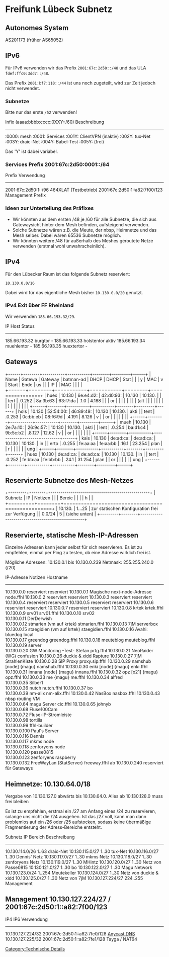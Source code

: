 Freifunk Lübeck Subnetz
=======================

Autonomes System
----------------

AS201173 (früher AS65052)

IPv6
----

Für IPv6 verwenden wir das Prefix `2001:67c:2d50::/48` und das ULA
`fdef:ffc0:3dd7::/48`.

Das Prefix `2001:bf7:110::/44` ist uns noch zugeteilt, wird zur Zeit
jedoch nicht verwendet.

### Subnetze

Bitte nur das erste `/52` verwenden!

  Infix (aaaa:bbbb:cccc:0XXY::/60)   Beschreibung
  ---------------------------------- ---------------------
  :0000:                             mesh
  :0001:                             Services
  :001Y:                             ClientVPN (inaktiv)
  :002Y:                             tux-Net
  :003Y:                             draic-Net
  :004Y:                             Babel-Test
  :005Y:                             (frei)

Das 'Y' ist dabei variabel.

### Services Prefix 2001:67c:2d50:0001::/64

  Prefix                          Verwendung
  ------------------------------- -----------------------
  2001:67c:2d50:1::/96            464XLAT (Testbetrieb)
  2001:67c:2d50:1::a82:7f00/123   Management Prefix

### Ideen zur Unterteilung des Präfixes

-   Wir könnten aus dem ersten /48 je /60 für alle Subnetze, die sich
    aus Gatewaysicht hinter dem Mesh befinden, aufsteigend verwenden.
-   Solche Subnetze wären z.B. die Meute, der nbsp, Heimnetze und das
    Mesh selber. Dabei wären 65536 Subnetze möglich.
-   Wir könnten weitere /48 für außerhalb des Meshes geroutete Netze
    verwenden (erstmal wohl unwahrscheinlich).

IPv4
----

Für den Lübecker Raum ist das folgende Subnetz reserviert:

    10.130.0.0/16

Dabei wird für das eigentliche Mesh bisher `10.130.0.0/20` genutzt.

### IPv4 Exit über FF Rheinland

Wir verwenden `185.66.193.32/29`.

  IP              Host         Status
  --------------- ------------ --------
  185.66.193.32   burgtor      \-
  185.66.193.33   holstentor   aktiv
  185.66.193.34   muehlentor   \-
  185.66.193.35   huextertor   \-

Gateways
--------

+------+--------+-----------+-----------+--------+---------+------+
| Name | Gatewa | Gateway   | batman-ad | DHCP   | DHCP    | Stat |
|      | y      | MAC       | v         | Start  | Ende    | us   |
|      | IP     |           | MAC       |        |         |      |
+======+========+===========+===========+========+=========+======+
| huex | 10.130 | 6e:e4:d2: | d2:d0:93: | 10.130 | 10.130. |      |
| tert | .0.252 | 8a:3b:63  | 63:f7:da  | .1.0   | 4.188   |      |
| or   |        |           |           |        |         |      |
| (alt |        |           |           |        |         |      |
| )    |        |           |           |        |         |      |
+------+--------+-----------+-----------+--------+---------+------+
| hols | 10.130 | 52:54:00: | d6:89:49: | 10.130 | 10.130. | akti |
| tent | .0.253 | 0c:bb:eb  | 08:f6:9d  | .4.191 | 8.126   | v    |
| or   |        |           |           |        |         |      |
+------+--------+-----------+-----------+--------+---------+------+
| mueh | 10.130 | 2e:7a:10: | 26:9c:57: | 10.130 | 10.130. | akti |
| lent | .0.254 | ba:d1:c4  | 9b:5c:b2  | .8.127 | 12.62   | v    |
| or   |        |           |           |        |         |      |
+------+--------+-----------+-----------+--------+---------+------+
| kais | 10.130 | de:ad:ca: | de:ad:ca: | 10.130 | 10.130. | in   |
| erto | .0.255 | fe:aa:aa  | fe:aa:bb  | .16.1  | 23.254  | plan |
| r    |        |           |           |        |         | ung  |
+------+--------+-----------+-----------+--------+---------+------+
| huex | 10.130 | de:ad:ca: | de:ad:ca: | 10.130 | 10.130. | in   |
| tert | .0.252 | fe:bb:aa  | fe:bb:bb  | .24.1  | 31.254  | plan |
| or   |        |           |           |        |         | ung  |
+------+--------+-----------+-----------+--------+---------+------+

Reservierte Subnetze des Mesh-Netzes
------------------------------------

+---------+--------+--------------------------------------------------+
| Subnetz | IP     | Notizen                                          |
|         | Bereic |                                                  |
|         | h      |                                                  |
+=========+========+==================================================+
| 10.130. | 1...25 | zur statischen Konfiguration frei zur Verfügung  |
| 0.0/24  | 5      | (siehe unten)                                    |
+---------+--------+--------------------------------------------------+

Reservierte, statische Mesh-IP-Adressen
---------------------------------------

Einzelne Adressen kann jeder selbst für sich reservieren. Es ist zu
empfehlen, einmal per Ping zu testen, ob eine Adresse wirklich frei ist.

Mögliche Adressen: 10.130.0.1 bis 10.130.0.239 Netmask: 255.255.240.0
(/20)

  IP-Adresse        Notizen                       Hostname
  ----------------- ----------------------------- -----------------
  10.130.0.0        reserviert                    reserviert
  10.130.0.1        Magische next-node-Adresse    node.ffhl
  10.130.0.2        reserviert                    reserviert
  10.130.0.3        reserviert                    reserviert
  10.130.0.4        reserviert                    reserviert
  10.130.0.5        reserviert                    reserviert
  10.130.0.6        reserviert                    reserviert
  10.130.0.7        reserviert                    reserviert
  10.130.0.8        krtek                         krtek.ffhl
  10.130.0.9        srv01                         srv01.ffhl
  10.130.0.10       srv02                         
  10.130.0.11       DerDerwish                    
  10.130.0.12       stmarien (vm auf krtek)       stmarien.ffhl
  10.130.0.13       7jM                           serverbox
  10.130.0.15       staegidien (vm auf krtek)     staegidien.ffhl
  10.130.0.16       Avahi: bluedog.local          
  10.130.0.17       greendog                      greendog.ffhl
  10.130.0.18       meuteblog                     meuteblog.ffhl
  10.130.0.19       server                        
  10.130.0.20       GW Monitoring -Test- Stefan   prtg.ffhl
  10.130.0.21       NeoRaider (WG)                confusion
  10.130.0.26       duckie & xidd                 Rapture
  10.130.0.27       7jM                           StrahlenKiste
  10.130.0.28       SIP Proxy                     proxy.sip.ffhl
  10.130.0.29       namshub \[node\] {magu}       namshub.ffhl
  10.130.0.30       enki \[node\] {magu}          enki.ffhl
  10.130.0.31       innana \[node\] {magu}        innana.ffhl
  10.130.0.32       opz \[x21\] {magu}            opz.ffhl
  10.130.0.33       me {magu}                     me.ffhl
  10.130.0.34       alfred                        
  10.130.0.35       Silber1                       
  10.130.0.36       nutch                         nutch.ffhl
  10.130.0.37       bo                            
  10.130.0.39       nm-alix                       nm-alix.ffhl
  10.130.0.42       NasBox                        nasbox.ffhl
  10.130.0.43       nbsp routing VM               
  10.130.0.64       magu Server                   cic.ffhl
  10.130.0.65       johnyb                        
  10.130.0.68       Fluse100Cam                   
  10.130.0.72       Fluse-IP-Stromleiste          
  10.130.0.98       tortilla                      
  10.130.0.99       ffhl-builder                  
  10.130.0.100      Paul\'s Server                
  10.130.0.116      Dennis                        
  10.130.0.117      mkms node                     
  10.130.0.118      zenforyens node               
  10.130.0.120      passe0815                     
  10.130.0.123      zenforyens raspberry          
  10.130.0.132      FreeWayLan (StatServer)       freeway.ffhl
  ab 10.130.0.240   reserviert für Gateways       

Heimnetze: 10.130.64.0/18
-------------------------

Vergabe von 10.130.127.0 abwärts bis 10.130.64.0. Alles ab 10.130.128.0
muss frei bleiben

Es ist zu empfehlen, erstmal ein /27 am Anfang eines /24 zu reservieren,
solange uns nicht die /24 ausgehen. Ist das /27 voll, kann man dann
problemlos auf ein /26 oder /25 aufstocken, sodass keine übermäßige
Fragmentierung der Adress-Bereiche entsteht.

  Subnetz             IP Bereich   Beschreibung
  ------------------- ------------ ------------------------
  10.130.114.0/26     1..63        draic-Net
  10.130.115.0/27     1..30        tux-Net
  10.130.116.0/27     1..30        Dennis' Netz
  10.130.117.0/27     1..30        mkms Netz
  10.130.118.0/27     1..30        zenforyens Netz
  10.130.119.0/27     1..30        MHintz
  10.130.120.0/27     1..30        Netz von Passe0815
  10.130.121.0/27     1..30        bo
  10.130.122.0/27     1..30        Magu Network
  10.130.123.0/24     1..254       Meutekeller
  10.130.124.0/27     1..30        Netz von duckie & xidd
  10.130.125.0/27     1..30        Netz von 7jM
  10.130.127.224/27   224..255     Management

Management 10.130.127.224/27 / 2001:67c:2d50:1::a82:7f00/123
------------------------------------------------------------

  IP4                 IP6                             Verwendung
  ------------------- ------------------------------- ---------------------------------------
  10.130.127.224/32   2001:67c:2d50:1::a82:7fe0/128   [Anycast DNS](Anycast_DNS "wikilink")
  10.130.127.225/32   2001:67c:2d50:1::a82:7fe1/128   Tayga / NAT64

[Category:Technische Details](Category:Technische_Details "wikilink")
